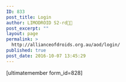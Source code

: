 ```yaml
---
ID: 833
post_title: Login
author: LIMODROID S2-rd🔭🔬
post_excerpt: ""
layout: page
permalink: >
  http://allianceofdroids.org.au/aod/login/
published: true
post_date: 2016-10-07 13:45:29
---
```

[ultimatemember form_id=828]